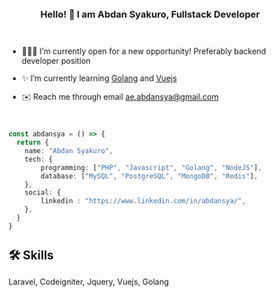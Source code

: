 ### <div align="center">Hello! 👋 I am Abdan Syakuro, Fullstack Developer</div>  
  
<br />

- 👨🏽‍💻 I’m currently open for a new opportunity! Preferably backend developer position
  
- ✨ I’m currently learning [Golang](https://golang.org/) and [Vuejs](https://vuejs.org/)
  
- ✉️ Reach me through email ae.abdansya@gmail.com

<br/>

```ts
const abdansya = () => {
  return {
    name: "Abdan Syakuro",
    tech: {
        programming: ["PHP", "Javascript", "Golang", "NodeJS"],
        database: ["MySQL", "PostgreSQL", "MongoDB", "Redis"],
    },
    social: {
        linkedin : "https://www.linkedin.com/in/abdansya/",
    },
  }
}
```

## 🛠 Skills
Laravel, Codeigniter, Jquery, Vuejs, Golang
